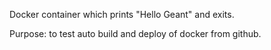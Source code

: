 Docker container which prints "Hello Geant" and exits.

Purpose: to test auto build and deploy of docker from github.

